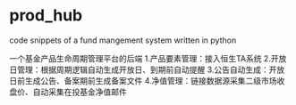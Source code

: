 # prod_hub
code snippets of a fund mangement system written in python 


一个基金产品生命周期管理平台的后端
1.产品要素管理：接入恒生TA系统
2.开放日管理：根据周期逻辑自动生成开放日、到期前自动提醒
3.公告自动生成：开放日前生成公告、备案期前生成备案文件
4.净值管理：链接数据源采集二级市场收盘价、自动采集在投基金净值邮件
